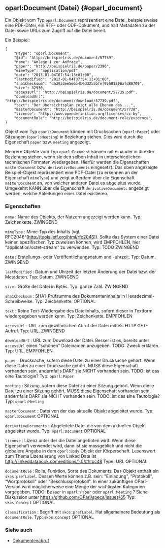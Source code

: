 oparl:Document (Datei)  {#oparl_document}
----------------------

Ein Objekt vom Typ `oparl:Document` repräsentiert eine Datei,
beispielsweise eine PDF-Datei, ein RTF- oder ODF-Dokument,
und hält Metadaten zu der Datei sowie URLs zum Zugriff auf 
die Datei bereit.

Ein Beispiel:

~~~~~  {#document_ex1 .json}
{
    "@type": "oparl:Document",
    "@id": "http://beispielris.de/document/57739",
    "name": "Anlage 1 zur Anfrage",
    "paper": "http://beispielris.de/paper/2396",
    "mimeType": "application/pdf",
    "date": "2013-01-04T07:54:13+01:00",
    "lastModified": "2013-01-04T07:54:13+01:00",
    "sha1Checksum": "da39a3ee5e6b4b0d3255bfef95601890afd80709",
    "size": 82930,
    "accessUrl": "http://beispielris.de/document/57739.pdf",
    "downloadUrl": "http://beispielris.de/document/download/57739.pdf",
    "text": "Der Übersichtsplan zeigt alle Ebenen des ...",
    "masterDocument": "http://beispielris.de/document/57738",
    "license": "http://www.opendefinition.org/licenses/cc-by",
    "documentRole": "http://beispielris.de/document-role/evidence",
}
~~~~~

Objekt vom Typ `oparl:Document` können mit Drucksachen (`oparl:Paper`)
oder Sitzungen (`oparl:Meeting`) in Beziehung stehen. Dies wird durch 
die Eigenschaft `paper` bzw. `meeting` angezeigt.

Mehrere Objekte vom Typ `oparl:Document` können mit einander in direkter
Beziehung stehen, wenn sie den selben Inhalt in unterschiedlichen
technischen Formaten wiedergeben. Hierfür werden die Eigenschaften
`masterDocument` bzw. `derivativeDocuments` eingesetzt. Das oben angezeigte
Beispiel-Objekt repräsentiert eine PDF-Datei (zu erkennen an der
Eigenschaft `mimeType`) und zeigt außerdem über die Eigenschaft 
`masterDocument` an, von welcher anderen Datei es abgeleitet wurde.
Umgekehrt KANN über die Eigenschaft `derivativeDocuments` angezeigt
werden, welche Ableitungen einer Datei existieren.

### Eigenschaften ###

`name`
:   Name des Objekts, der Nutzern angezeigt werden kann.
    Typ: Zeichenkette.
    ZWINGEND

`mimeType`
:   Mime-Typ des Inhalts (vgl. RFC2046^[<http://tools.ietf.org/html/rfc2046>]).
    Sollte das System einer Datei keinen
    spezifischen Typ zuweisen können, wird EMPFOHLEN, hier 
    "application/octet-stream" zu verwenden.
    Typ: TODO
    ZWINGEND
    
`date`
:   Erstellungs- oder Veröffentlichungsdatum und -uhrzeit.
    Typ: Datum.
    ZWINGEND

`lastModified`
:   Datum und Uhrzeit der letzten Änderung der Datei bzw. der Metadaten.
    Typ: Datum.
    ZWINGEND

`size`
:   Größe der Datei in Bytes.
    Typ: ganze Zahl.
    ZWINGEND

`sha1Checksum`
:   SHA1-Prüfsumme des Dokumenteninhalts in Hexadezimal-Schreibweise.
    Typ: Zeichenkette.
    OPTIONAL
    
`text`
:   Reine Text-Wiedergabe des Dateiinhalts, sofern dieser in Textform
    wiedergegeben werden kann.
    Typ: Zeichenkette.
    EMPFOHLEN

`accessUrl`
:   URL zum gewöhnlichen Abruf der Datei mittels HTTP GET-Aufruf.
    Typ: URL.
    ZWINGEND

`downloadUrl`
:   URL zum Download der Datei. Besser ist es, bereits unter `accessUrl` einen "schönen" Dateinamen anzugeben.
    TODO: Zweck erklären.
    Typ: URL.
    EMPFOHLEN

`paper`
:   Drucksache, sofern diese Datei zu einer Drucksache gehört. Wenn diese Datei zu einer Drucksache gehört,
    MUSS diese Eigenschaft vorhanden sein, andernfalls DARF sie NICHT vorhanden sein.
    TODO: ist das eine Tautologie?
    Typ: `oparl:Paper`
    
    
`meeting`
:   Sitzung, sofern diese Datei zu einer Sitzung gehört. Wenn diese Datei zu einer Sitzung gehört,
    MUSS diese Eigenschaft vorhanden sein, andernfalls DARF sie NICHT
    vorhanden sein.
    TODO: ist das eine Tautologie?
    Typ: `oparl:Meeting`

`masterDocument`
:   Datei von der das aktuelle Objekt abgeleitet wurde.
    Typ: `oparl:Document`
    OPTIONAL

`derivativeDocuments`
:   Abgeleitete Datei die von dem aktuellen Objekt abgeleitet wurde.
    Typ: `oparl:Document`
    OPTIONAL
    
`license`
:   Lizenz unter der die Datei angeboten wird. Wenn diese Eigenschaft verwendet
    wird, dann ist sie massgeblich und nicht die globalere Angabe in dem `oparl:Body` Objekt der Körperschaft.
    Lesenswert zum Thema Lizensierung von Linked Data ist http://linkeddatabook.com/editions/1.0/#htoc48
    Type: URL
    OPTIONAL

`documentRole`
:   Rolle, Funktion, Sorte des Dokuments. Das Objekt enthält ein `skos:prefLabel`. Dessen Werte können z.B. sein:
    "Einladung", "Protokoll", "Wortprotokoll" oder "Beschlussprotokoll". In einer zukünftigen OParl-Version
    wird möglicherweise eine Menge der wichtigsten Kategorien vorgegeben.
    TODO: Besser in `oparl:Paper` oder `oparl:Meeting` ?
    Siehe Diskussion unter https://github.com/OParl/specs/issues/65
    Typ: `skos:Concept`
    OPTIONAL

`classification`
:   Begriff mit `skos:prefLabel`. Hat allgemeinere Bedeutung als `documentRole`.
    Typ: `skos:Concept`
    OPTIONAL

### Siehe auch

* [Dokumentenabruf](#dokumentenabruf)
